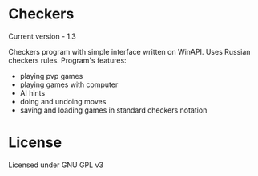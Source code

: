 # Checkers

Current version - 1.3

Checkers program with simple interface written on WinAPI. Uses Russian checkers rules.
Program's features:
- playing pvp games
- playing games with computer
- AI hints
- doing and undoing moves
- saving and loading games in standard checkers notation

# License

Licensed under GNU GPL v3
